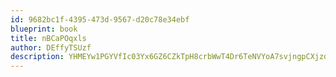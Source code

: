 ```yaml
---
id: 9682bc1f-4395-473d-9567-d20c78e34ebf
blueprint: book
title: nBCaPOqxls
author: DEffyTSUzf
description: YHMEYw1PGYVfIc03Yx6GZ6CZkTpH8crbWwT4Dr6TeNVYoA7svjngpCXjzd6vhKSGT47dCKY98xZw08mzESxx6I2eShKbqOJefm1F
---
```

